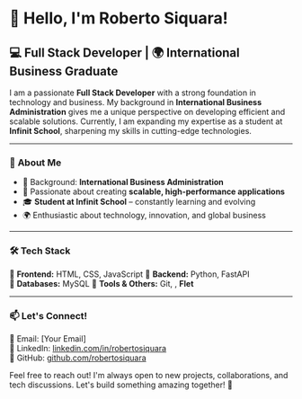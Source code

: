 # 👋 Hello, I'm Roberto Siquara!  

## 💻 Full Stack Developer | 🌍 International Business Graduate  

I am a passionate **Full Stack Developer** with a strong foundation in technology and business. My background in **International Business Administration** gives me a unique perspective on developing efficient and scalable solutions. Currently, I am expanding my expertise as a student at **Infinit School**, sharpening my skills in cutting-edge technologies.

---

### 🔹 **About Me**
- 💼 Background: **International Business Administration**  
- 🚀 Passionate about creating **scalable, high-performance applications**  
- 🎓 **Student at Infinit School** – constantly learning and evolving  
- 🌍 Enthusiastic about technology, innovation, and global business  

---

### 🛠 **Tech Stack**
🔹 **Frontend:** HTML, CSS, JavaScript 
🔹 **Backend:** Python, FastAPI  
🔹 **Databases:** MySQL 
🔹 **Tools & Others:** Git, , **Flet**  

---

### 📫 **Let's Connect!**
📧 Email: [Your Email]  
💼 LinkedIn: [linkedin.com/in/robertosiquara](https://linkedin.com/in/robertosiquara)  
🚀 GitHub: [github.com/robertosiquara](https://github.com/robertosiquara)  

Feel free to reach out! I'm always open to new projects, collaborations, and tech discussions. Let's build something amazing together! 🚀  
